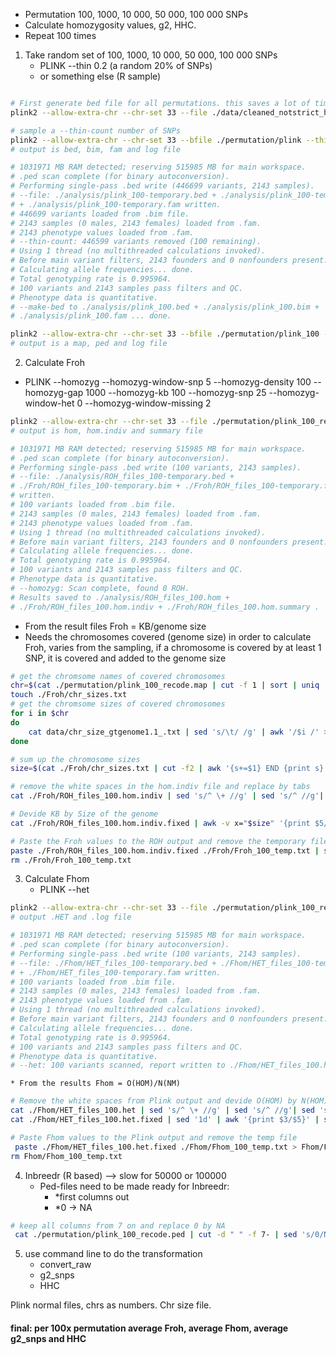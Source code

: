 - Permutation 100, 1000, 10 000, 50 000, 100 000 SNPs
- Calculate homozygosity values, g2, HHC.
- Repeat 100 times

1. Take random set of 100, 1000, 10 000, 50 000, 100 000 SNPs
    * PLINK --thin 0.2 (a random 20% of SNPs)
    * or something else (R sample)

```bash

# First generate bed file for all permutations. this saves a lot of time in the nect step.
plink2 --allow-extra-chr --chr-set 33 --file ./data/cleaned_notstrict_hfc --make-bed --out ./permutation/plink

# sample a --thin-count number of SNPs
plink2 --allow-extra-chr --chr-set 33 --bfile ./permutation/plink --thin-count 100 --make-bed --out ./permutation/plink_100
# output is bed, bim, fam and log file

# 1031971 MB RAM detected; reserving 515985 MB for main workspace.
# .ped scan complete (for binary autoconversion).
# Performing single-pass .bed write (446699 variants, 2143 samples).
# --file: ./analysis/plink_100-temporary.bed + ./analysis/plink_100-temporary.bim
# + ./analysis/plink_100-temporary.fam written.
# 446699 variants loaded from .bim file.
# 2143 samples (0 males, 2143 females) loaded from .fam.
# 2143 phenotype values loaded from .fam.
# --thin-count: 446599 variants removed (100 remaining).
# Using 1 thread (no multithreaded calculations invoked).
# Before main variant filters, 2143 founders and 0 nonfounders present.
# Calculating allele frequencies... done.
# Total genotyping rate is 0.995964.
# 100 variants and 2143 samples pass filters and QC.
# Phenotype data is quantitative.
# --make-bed to ./analysis/plink_100.bed + ./analysis/plink_100.bim +
# ./analysis/plink_100.fam ... done.

plink2 --allow-extra-chr --chr-set 33 --bfile ./permutation/plink_100 --recode --out ./permutation/plink_100_recode
# output is a map, ped and log file

```

2. Calculate Froh
  * PLINK    --homozyg --homozyg-window-snp 5 --homozyg-density 100 --homozyg-gap 1000 --homozyg-kb 100 --homozyg-snp 25 --homozyg-window-het 0 --homozyg-window-missing 2

```bash
plink2 --allow-extra-chr --chr-set 33 --file ./permutation/plink_100_recode  --homozyg --homozyg-window-snp 5 --homozyg-density 100 --homozyg-gap 1000 --homozyg-kb 100 --homozyg-snp 25 --homozyg-window-het 0 --homozyg-window-missing 2 --out ./Froh/ROH_files_100
# output is hom, hom.indiv and summary file

# 1031971 MB RAM detected; reserving 515985 MB for main workspace.
# .ped scan complete (for binary autoconversion).
# Performing single-pass .bed write (100 variants, 2143 samples).
# --file: ./analysis/ROH_files_100-temporary.bed +
# ./Froh/ROH_files_100-temporary.bim + ./Froh/ROH_files_100-temporary.fam
# written.
# 100 variants loaded from .bim file.
# 2143 samples (0 males, 2143 females) loaded from .fam.
# 2143 phenotype values loaded from .fam.
# Using 1 thread (no multithreaded calculations invoked).
# Before main variant filters, 2143 founders and 0 nonfounders present.
# Calculating allele frequencies... done.
# Total genotyping rate is 0.995964.
# 100 variants and 2143 samples pass filters and QC.
# Phenotype data is quantitative.
# --homozyg: Scan complete, found 0 ROH.
# Results saved to ./analysis/ROH_files_100.hom +
# ./Froh/ROH_files_100.hom.indiv + ./Froh/ROH_files_100.hom.summary .
```

  * From the result files Froh = KB/genome size
  * Needs the chromosomes covered (genome size) in order to calculate Froh, varies from the sampling, if a chromosome is covered by at least 1 SNP, it is covered and added to the genome size

```bash
# get the chromsome names of covered chromosomes
chr=$(cat ./permutation/plink_100_recode.map | cut -f 1 | sort | uniq | sed 's/^/chr/g')
touch ./Froh/chr_sizes.txt
# get the chromsome sizes of covered chromosomes
for i in $chr
do
    cat data/chr_size_gtgenome1.1_.txt | sed 's/\t/ /g' | awk '/$i /' >> ./Froh/chr_sizes.txt
done

# sum up the chromosome sizes
size=$(cat ./Froh/chr_sizes.txt | cut -f2 | awk '{s+=$1} END {print s}')

# remove the white spaces in the hom.indiv file and replace by tabs
cat ./Froh/ROH_files_100.hom.indiv | sed 's/^ \+ //g' | sed 's/^ //g'| sed 's/ \+ /\t/g' | sed 's/ /\t/g' > ./Froh/ROH_files_100.hom.indiv.fixed

# Devide KB by Size of the genome
cat ./Froh/ROH_files_100.hom.indiv.fixed | awk -v x="$size" '{print $5/x}' - > ./Froh/Froh_100_temp.txt

# Paste the Froh values to the ROH output and remove the temporary file
paste ./Froh/ROH_files_100.hom.indiv.fixed ./Froh/Froh_100_temp.txt | sed '1 s/0/FROH/' > ./Froh/Froh_100.txt
rm ./Froh/Froh_100_temp.txt

```
3. Calculate Fhom
    * PLINK --het

```bash
plink2 --allow-extra-chr --chr-set 33 --file ./permutation/plink_100_recode --het --out ./Fhom/HET_files_100
# output .HET and .log file

# 1031971 MB RAM detected; reserving 515985 MB for main workspace.
# .ped scan complete (for binary autoconversion).
# Performing single-pass .bed write (100 variants, 2143 samples).
# --file: ./Fhom/HET_files_100-temporary.bed + ./Fhom/HET_files_100-temporary.bim
# + ./Fhom/HET_files_100-temporary.fam written.
# 100 variants loaded from .bim file.
# 2143 samples (0 males, 2143 females) loaded from .fam.
# 2143 phenotype values loaded from .fam.
# Using 1 thread (no multithreaded calculations invoked).
# Before main variant filters, 2143 founders and 0 nonfounders present.
# Calculating allele frequencies... done.
# Total genotyping rate is 0.995964.
# 100 variants and 2143 samples pass filters and QC.
# Phenotype data is quantitative.
# --het: 100 variants scanned, report written to ./Fhom/HET_files_100.het .

```

    * From the results Fhom = O(HOM)/N(NM)

```bash
# Remove the white spaces from Plink output and devide O(HOM) by N(HOM)
cat ./Fhom/HET_files_100.het | sed 's/^ \+ //g' | sed 's/^ //g'| sed 's/ \+ /\t/g' | sed 's/ /\t/g' > ./Fhom/HET_files_100.het.fixed
cat ./Fhom/HET_files_100.het.fixed | sed '1d' | awk '{print $3/$5}' | sed '1s/^/FHOM\n/' > ./Fhom/Fhom_100_temp.txt

# Paste Fhom values to the Plink output and remove the temp file
 paste ./Fhom/HET_files_100.het.fixed ./Fhom/Fhom_100_temp.txt > Fhom/Fhom_100.txt
rm Fhom/Fhom_100_temp.txt
```

4. Inbreedr (R based) —> slow for 50000 or 100000
    * Ped-files need to be made ready for Inbreedr:
        * *first columns out
        * *0 -> NA

```bash
# keep all columns from 7 on and replace 0 by NA
 cat ./permutation/plink_100_recode.ped | cut -d " " -f 7- | sed 's/0/NA/g' > ./inbreedr/input_100.txt
```

5. use command line to do the transformation
    * convert_raw
    * g2_snps
    * HHC
 
Plink normal files, chrs as numbers. Chr size file.

#### final: per 100x permutation average Froh, average Fhom, average g2_snps and HHC
